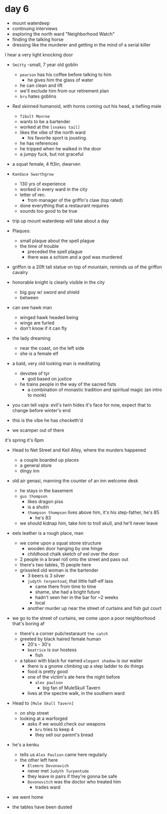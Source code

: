 # day 6
- mount waterdeep
- continuing interviews
- exploring the north ward "Neighborhood Watch"
- finding the talking horse
- dressing like the murderer and getting in the mind of a serial killer


I hear a very light knocking door
- `Smitty` 
    -small, 7 year old goblin
    - `pearson` has his coffee before talking to him
        - he gives him the glass of water
    - he can clean and lift
    - we'll exclude him from our retirement plan
    - `bru` hates goblins
- Red skinned humanoid, with horns coming out his head, a tiefling male
    - `Tibult Monroe`
    - wants to be a bartender
    - worked at the `[snakes tail]`
    - likes the vibe of the north ward
        - his favorite sport is jousting.
    - he has references
    - he tripped when he walked in the door
    - a jumpy fuck, but not graceful
- a squat female, 4 ft3in, dwarven
- `Kandace Swarthgrow`
    - 130 yrs of experience
    - worked in every ward in the city
    - letter of rec.
        - from manager of the griffin's claw (top rated)
    - done everything that a restaurant requires
    - sounds too good to be true

- trip up mount waterdeep will take about a day

- Plaques:
    - small plaque about the spell plague
    - the time of trouble
        - preceded the spell plague
        - there was a schism and a god was murdered

- griffon is a 20ft tall statue on top of mountain, reminds us of the griffon cavalry
- honorable knight is clearly visible in the city
    - big guy w/ sword and shield
    - between 

- can see hawk man
    - winged hawk headed being
    - wings are furled
    - don't know if it can fly

- the lady dreaming
    - near the coast, on the left side
    - she is a female elf

- a bald, very old looking man is meditating
    - devotee of tyr
        - god based on justice
    - he trains people in the way of the sacred fists
        - a combination of monastic tradition and spiritual magic (an intro to monk)

- you can tell vajra: evil's twin hides it's face for now, expect that to change before winter's end
- this is the vibe he has checketh'd
- we scamper out of there

it's spring
it's 6pm

- Head to Net Street and Keil Alley, where the murders happened
    - a couple boarded up places
    - a general store
    - dingy inn

- old air genasi, manning the counter of an inn welcome desk
    - he stays in the basement
    - `gus thompson`
        - likes dragon piss
        - is a shutin
        - `thompson thompson` lives above him, it's his step-father, he's 85
            - he's 83
    - we should kidnap him, take him to troll skull, and he'll never leave

- eels leather is a rough place, man
    - we come upon a squat stone structure
        - wooden door hanging by one hinge
        - childhood chalk sketch of eel over the door
    - 2 people in a brawl roll onto the street and pass out
    - there's two tables, 15 people here
    - grisseled old woman is the bartender
        - 3 beers is 3 silver
        - `judyth terpentoad`, that little half-elf lass
            - came there from time to time
            - shame, she had a bright future
            - hadn't seen her in the bar for ~2 weeks
            - local
        - another murder up near the street of curtains and fish gut court

- we go to the street of curtains, we come upon a poor neighborhood that's boring af
    - there's a corner pub/restaraunt `the catch`
    - greeted by black haired female human
        - 20's - 30's
        - `beatrice` is our hostess
            - fish
    - a tabaxi with black fur named `elegant shadow` is our waiter
        - there is a gnome climbing up a step ladder to do things
        - food is pretty good
        - one of the victim's ate here the night before
            - `alex paulson` 
                - big fan of MuleSkull Tavern
        - lives at the spectre walk, in the southern ward

- Head to `[Mule Skull Tavern]`
    - on ship street
    - looking at a warforged
        - asks if we would check our weapons
            - `bru` tries to keep 4
            - they sell our parent's bread

- he's a kenku
    - tells us `Alex Paulson` came here regularly
    - the other left here
        - `Elsmere Dovonavich`
        - never met `Judyth Turpentude`
        - they leave in pairs if they're gonna be safe
        - `Dovonovitch` was the doctor who treated him 
            - trades ward

- we went home
- the tables have been dusted
